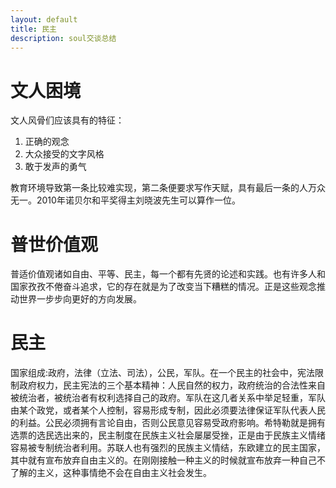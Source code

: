 ```yaml
---
layout: default
title: 民主
description: soul交谈总结
---
```


# 文人困境

文人风骨们应该具有的特征：
1. 正确的观念
2. 大众接受的文字风格
3. 敢于发声的勇气

教育环境导致第一条比较难实现，第二条便要求写作天赋，具有最后一条的人万众无一。2010年诺贝尔和平奖得主刘晓波先生可以算作一位。

# 普世价值观

普适价值观诸如自由、平等、民主，每一个都有先贤的论述和实践。也有许多人和国家孜孜不倦奋斗追求，它的存在就是为了改变当下糟糕的情况。正是这些观念推动世界一步步向更好的方向发展。


# 民主

国家组成:政府，法律（立法、司法），公民，军队。在一个民主的社会中，宪法限制政府权力，民主宪法的三个基本精神：人民自然的权力，政府统治的合法性来自被统治者，被统治者有权利选择自己的政府。军队在这几者关系中举足轻重，军队由某个政党，或者某个人控制，容易形成专制，因此必须要法律保证军队代表人民的利益。公民必须拥有言论自由，否则公民意见容易受政府影响。希特勒就是拥有选票的选民选出来的，民主制度在民族主义社会屡屡受挫，正是由于民族主义情绪容易被专制统治者利用。苏联人也有强烈的民族主义情结，东欧建立的民主国家，其中就有宣布放弃自由主义的。在刚刚接触一种主义的时候就宣布放弃一种自己不了解的主义，这种事情绝不会在自由主义社会发生。
